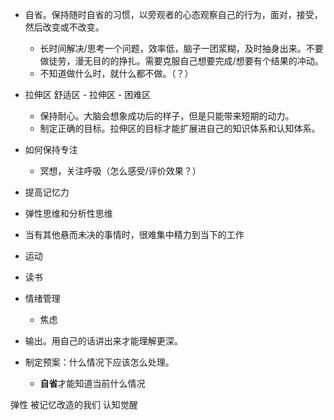 * 自省。保持随时自省的习惯，以旁观者的心态观察自己的行为，面对，接受，然后改变或不改变。
  - 长时间解决/思考一个问题，效率低，脑子一团浆糊，及时抽身出来。不要做徒劳，漫无目的的挣扎。需要克服自己想要完成/想要有个结果的冲动。
  - 不知道做什么时，就什么都不做。（？）

* 拉伸区 舒适区 - 拉伸区 - 困难区
  - 保持耐心。大脑会想象成功后的样子，但是只能带来短期的动力。
  - 制定正确的目标。拉伸区的目标才能扩展进自己的知识体系和认知体系。

* 如何保持专注
  * 冥想，关注呼吸（怎么感受/评价效果？）

* 提高记忆力
* 弹性思维和分析性思维
* 当有其他悬而未决的事情时，很难集中精力到当下的工作

* 运动
* 读书
* 情绪管理
  - 焦虑

* 输出。用自己的话讲出来才能理解更深。


* 制定预案：什么情况下应该怎么处理。
  - **自省**才能知道当前什么情况


弹性
被记忆改造的我们
认知觉醒
